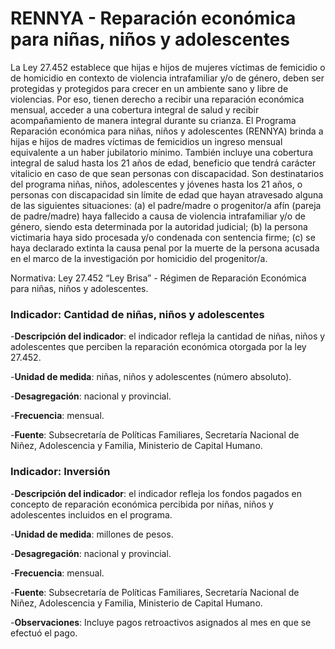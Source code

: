 # RENNYA - Reparación económica para niñas, niños y adolescentes

La Ley 27.452 establece que hijas e hijos de mujeres víctimas de femicidio o de homicidio en contexto de violencia intrafamiliar y/o de género, deben ser protegidas y protegidos para crecer en un ambiente sano y libre de violencias. Por eso, tienen derecho a recibir una reparación económica mensual, acceder a una cobertura integral de salud y recibir acompañamiento de manera integral durante su crianza. El Programa Reparación económica para niñas, niños y adolescentes (RENNYA) brinda a hijas e hijos de madres víctimas de femicidios un ingreso mensual equivalente a un haber jubilatorio mínimo. También incluye una cobertura integral de salud hasta los 21 años de edad, beneficio que tendrá carácter vitalicio en caso de que sean personas con discapacidad. Son destinatarios del programa niñas, niños, adolescentes y jóvenes hasta los 21 años, o personas con discapacidad sin límite de edad que hayan atravesado alguna de las siguientes situaciones: (a) el padre/madre o progenitor/a afín (pareja de padre/madre) haya fallecido a causa de violencia intrafamiliar y/o de género, siendo esta determinada por la autoridad judicial; (b) la persona victimaria haya sido procesada y/o condenada con sentencia firme; (c) se haya declarado extinta la causa penal por la muerte de la persona acusada en el marco de la investigación por homicidio del progenitor/a. 

Normativa: Ley 27.452 “Ley Brisa” - Régimen de Reparación Económica para niñas, niños y adolescentes. 

### Indicador: Cantidad de niñas, niños y adolescentes

-**Descripción del indicador**: el indicador refleja la cantidad de niñas, niños y adolescentes que perciben la reparación económica otorgada por la ley 27.452.

-**Unidad de medida**: niñas, niños y adolescentes (número absoluto).

-**Desagregación**: nacional y provincial.

-**Frecuencia**: mensual.

-**Fuente**: Subsecretaría de Políticas Familiares, Secretaría Nacional de Niñez, Adolescencia y Familia, Ministerio de Capital Humano.

### Indicador: Inversión

-**Descripción del indicador**: el indicador refleja los fondos pagados en concepto de reparación económica percibida por niñas, niños y adolescentes incluidos en el programa. 

-**Unidad de medida**: millones de pesos.

-**Desagregación**: nacional y provincial.

-**Frecuencia**: mensual.

-**Fuente**: Subsecretaría de Políticas Familiares, Secretaría Nacional de Niñez, Adolescencia y Familia, Ministerio de Capital Humano.

-**Observaciones**: Incluye pagos retroactivos asignados al mes en que se efectuó el pago.
